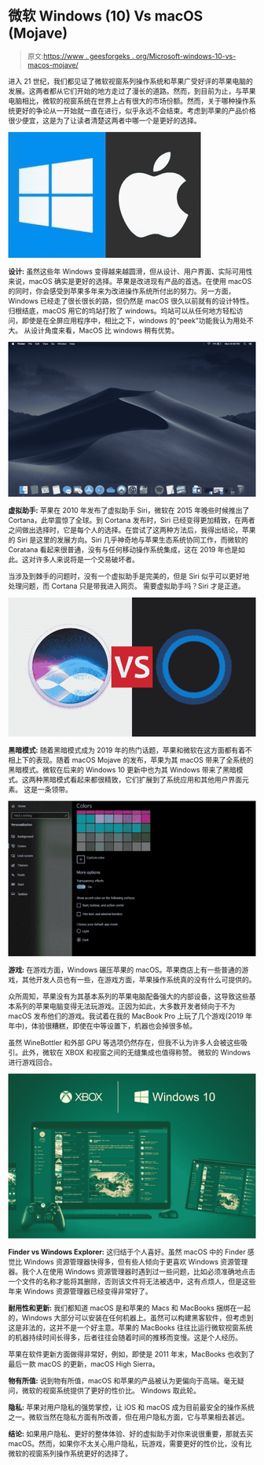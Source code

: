 # 微软 Windows (10) Vs macOS (Mojave)

> 原文:[https://www . geesforgeks . org/Microsoft-windows-10-vs-macos-mojave/](https://www.geeksforgeeks.org/microsoft-windows-10-vs-macos-mojave/)

进入 21 世纪，我们都见证了微软视窗系列操作系统和苹果广受好评的苹果电脑的发展。这两者都从它们开始的地方走过了漫长的道路。然而，到目前为止，与苹果电脑相比，微软的视窗系统在世界上占有很大的市场份额。然而，关于哪种操作系统更好的争论从一开始就一直在进行，似乎永远不会结束。考虑到苹果的产品价格很少便宜，这是为了让读者清楚这两者中哪一个是更好的选择。

![](img/fa0d5e6dddc545213c09370f5b28f65f.png)

**设计:**
虽然这些年 Windows 变得越来越圆滑，但从设计、用户界面、实际可用性来说，macOS 确实是更好的选择。苹果是改进现有产品的首选。在使用 macOS 的同时，你会感受到苹果多年来为改进操作系统所付出的努力。另一方面，Windows 已经走了很长很长的路，但仍然是 macOS 很久以前就有的设计特性。归根结底，macOS 用它的坞站打败了 windows。坞站可以从任何地方轻松访问，即使是在全屏应用程序中，相比之下，windows 的“peek”功能我认为用处不大。
从设计角度来看，MacOS 比 windows 稍有优势。

![](img/958f9eb7269c69ef3bbd1b7b15865251.png)

**虚拟助手:**
苹果在 2010 年发布了虚拟助手 Siri，微软在 2015 年晚些时候推出了 Cortana，此举震惊了全球。到 Cortana 发布时，Siri 已经变得更加精致，在两者之间做出选择时，它是每个人的选择。在尝试了这两种方法后，我得出结论，苹果的 Siri 是这里的发展方向。Siri 几乎神奇地与苹果生态系统协同工作，而微软的 Coratana 看起来很普通，没有与任何移动操作系统集成，这在 2019 年也是如此。这对许多人来说将是一个交易破坏者。

当涉及到棘手的问题时，没有一个虚拟助手是完美的，但是 Siri 似乎可以更好地处理问题，而 Cortana 只是带我进入网页。
需要虚拟助手吗？Siri 才是正道。

![](img/4e803a1ead6cbdaca3db81c23fa77549.png)

**黑暗模式:**
随着黑暗模式成为 2019 年的热门话题，苹果和微软在这方面都有着不相上下的表现。随着 macOS Mojave 的发布，苹果为其 macOS 带来了全系统的黑暗模式。微软在后来的 Windows 10 更新中也为其 Windows 带来了黑暗模式。这两种黑暗模式看起来都很精致，它们扩展到了系统应用和其他用户界面元素。
这是一条领带。

![](img/cb8f761dd0d31efb5894703beea7e385.png)

**游戏:**
在游戏方面，Windows 碾压苹果的 macOS。苹果商店上有一些普通的游戏，其他开发人员也有一些，在游戏方面，苹果操作系统真的没有什么可提供的。

众所周知，苹果没有为其基本系列的苹果电脑配备强大的内部设备，这导致这些基本系列的苹果电脑变得无法玩游戏。正因为如此，大多数开发者倾向于不为 macOS 发布他们的游戏。我试着在我的 MacBook Pro 上玩了几个游戏(2019 年年中)，体验很糟糕，即使在中等设置下，机器也会掉很多帧。

虽然 WineBottler 和外部 GPU 等选项仍然存在，但我不认为许多人会被这些吸引。此外，微软在 XBOX 和视窗之间的无缝集成也值得称赞。
微软的 Windows 进行游戏回合。

![](img/aeb9f4c6068fb94fc80e3def965261df.png)

**Finder vs Windows Explorer:**
这归结于个人喜好。虽然 macOS 中的 Finder 感觉比 Windows 资源管理器快得多，但有些人倾向于更喜欢 Windows 资源管理器。我个人在使用 Windows 资源管理器时遇到过一些问题，比如必须准确地点击一个文件的名称才能将其删除，否则该文件将无法被选中，这有点烦人，但是这些年来 Windows 资源管理器已经变得非常好了。

**耐用性和更新:**
我们都知道 macOS 是和苹果的 Macs 和 MacBooks 捆绑在一起的，Windows 大部分可以安装在任何机器上。虽然可以构建黑客软件，但考虑到这是非法的，这并不是一个好主意。苹果的 MacBooks 往往比运行微软视窗系统的机器持续时间长得多，后者往往会随着时间的推移而变慢。这是个人经历。

苹果在软件更新方面做得非常好，例如，即使是 2011 年末，MacBooks 也收到了最后一款 macOS 的更新，macOS High Sierra。

**物有所值:**
说到物有所值，macOS 和苹果的产品被认为更偏向于高端。毫无疑问，微软的视窗系统提供了更好的性价比。
Windows 取此轮。

**隐私:**
苹果对用户隐私的强势掌控，让 iOS 和 macOS 成为目前最安全的操作系统之一。微软当然在隐私方面有所改善，但在用户隐私方面，它与苹果相去甚远。

**结论:**
如果用户隐私、更好的整体体验、好的虚拟助手对你来说很重要，那就去买 macOS。然而，如果你不太关心用户隐私，玩游戏，需要更好的性价比，没有比微软的视窗系列操作系统更好的选择了。